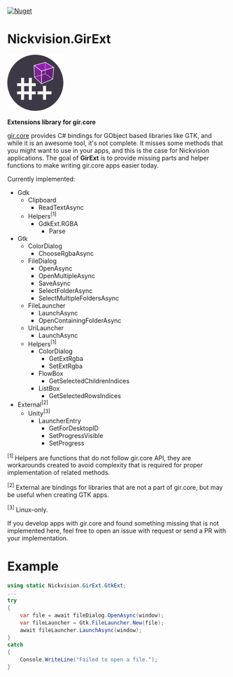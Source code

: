 [![Nuget](https://img.shields.io/nuget/v/Nickvision.GirExt)](https://www.nuget.org/packages/Nickvision.GirExt/)

# Nickvision.GirExt

<img width='128' height='128' alt='Logo' src='Nickvision.GirExt/Resources/logo-r.png'/>

 **Extensions library for gir.core**

[gir.core](https://github.com/gircore/gir.core) provides C# bindings for GObject based libraries like GTK, and while it is an awesome tool, it's not complete. It misses some methods that you might want to use in your apps, and this is the case for Nickvision applications. The goal of **GirExt** is to provide missing parts and helper functions to make writing gir.core apps easier today.

Currently implemented:

* Gdk
  * Clipboard
    * ReadTextAsync
  * Helpers<sup>[1]</sup>
    * GdkExt.RGBA
      * Parse
* Gtk
  * ColorDialog
    * ChooseRgbaAsync
  * FileDialog
    * OpenAsync
    * OpenMultipleAsync
    * SaveAsync
    * SelectFolderAsync
    * SelectMultipleFoldersAsync
  * FileLauncher
    * LaunchAsync
    * OpenContainingFolderAsync
  * UriLauncher
    * LaunchAsync
  * Helpers<sup>[1]</sup>
    * ColorDialog
      * GetExtRgba
      * SetExtRgba
    * FlowBox
      * GetSelectedChildrenIndices
    * ListBox
      * GetSelectedRowsIndices
* External<sup>[2]</sup>
  * Unity<sup>[3]</sup>
    * LauncherEntry
      * GetForDesktopID
      * SetProgressVisible
      * SetProgress

<sup>[1]</sup> Helpers are functions that do not follow gir.core API, they are workarounds created to avoid complexity that is required for proper implementation of related methods.

<sup>[2]</sup> External are bindings for libraries that are not a part of gir.core, but may be useful when creating GTK apps.

<sup>[3]</sup> Linux-only.

If you develop apps with gir.core and found something missing that is not implemented here, feel free to open an issue with request or send a PR with your implementation.

<!--# Installation
<a href='https://www.nuget.org/packages/Nickvision.MPVSharp/'><img width='140' alt='Download on Nuget' src='https://www.nuget.org/Content/gallery/img/logo-header.svg'/></a>-->

# Example

```csharp
using static Nickvision.GirExt.GtkExt;
...
try
{
    var file = await fileDialog.OpenAsync(window);
    var fileLauncher = Gtk.FileLauncher.New(file);
    await fileLauncher.LaunchAsync(window);
}
catch
{
    Console.WriteLine("Failed to open a file.");
}
```
